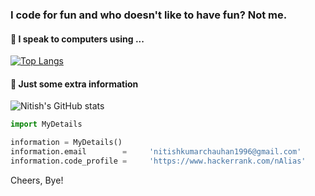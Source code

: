 ### I code for fun and who doesn't like to have fun? Not me. 

#### 🌱 I speak to computers using ...
[![Top Langs](https://github-readme-stats.vercel.app/api/top-langs/?username=NKrChauhan&hide=css,html&layout=compact&theme=dracula)](https://github.com/NKrChauhan/github-readme-stats)

#### 🤔 Just some extra information
![Nitish's GitHub stats](https://github-readme-stats.vercel.app/api?username=NKrChauhan&show_icons=true&theme=dracula&hide_title=true)

```python
import MyDetails

information = MyDetails()
information.email        =     'nitishkumarchauhan1996@gmail.com'                    # Email
information.code_profile =     'https://www.hackerrank.com/nAlias'                   # HackerRank Profile
```
Cheers, 
Bye! 
